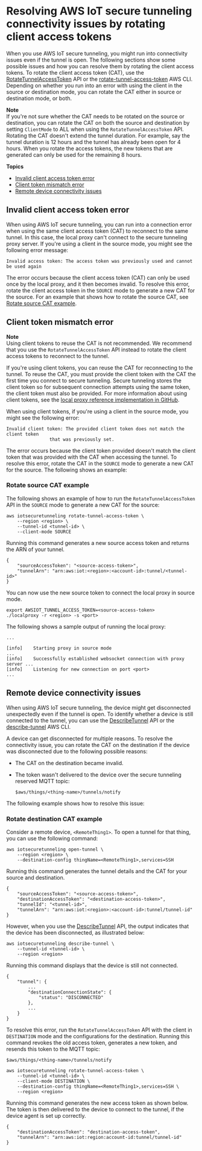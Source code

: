 # Resolving AWS IoT secure tunneling connectivity issues by rotating client access tokens<a name="iot-secure-tunneling-troubleshooting"></a>

When you use AWS IoT secure tunneling, you might run into connectivity issues even if the tunnel is open\. The following sections show some possible issues and how you can resolve them by rotating the client access tokens\. To rotate the client access token \(CAT\), use the [RotateTunnelAccessToken](https://docs.aws.amazon.com/iot/latest/apireference/API_iot-secure-tunneling_RotateTunnelAccessToken.html) API or the [rotate\-tunnel\-access\-token](https://docs.aws.amazon.com/cli/latest/reference/iotsecuretunneling/rotate-tunnel-access-token.html) AWS CLI\. Depending on whether you run into an error with using the client in the source or destination mode, you can rotate the CAT either in source or destination mode, or both\.

**Note**  
If you're not sure whether the CAT needs to be rotated on the source or destination, you can rotate the CAT on both the source and destination by setting `ClientMode` to ALL when using the `RotateTunnelAccessToken` API\.
Rotating the CAT doesn't extend the tunnel duration\. For example, say the tunnel duration is 12 hours and the tunnel has already been open for 4 hours\. When you rotate the access tokens, the new tokens that are generated can only be used for the remaining 8 hours\.

**Topics**
+ [Invalid client access token error](#invalid-access-token)
+ [Client token mismatch error](#client-token-mismatch)
+ [Remote device connectivity issues](#tunnel-open-device-error)

## Invalid client access token error<a name="invalid-access-token"></a>

When using AWS IoT secure tunneling, you can run into a connection error when using the same client access token \(CAT\) to reconnect to the same tunnel\. In this case, the local proxy can't connect to the secure tunneling proxy server\. If you're using a client in the source mode, you might see the following error message:

```
Invalid access token: The access token was previously used and cannot be used again
```

The error occurs because the client access token \(CAT\) can only be used once by the local proxy, and it then becomes invalid\. To resolve this error, rotate the client access token in the `SOURCE` mode to generate a new CAT for the source\. For an example that shows how to rotate the source CAT, see [Rotate source CAT example](#rotate-token-source-example)\.

## Client token mismatch error<a name="client-token-mismatch"></a>

**Note**  
Using client tokens to reuse the CAT is not recommended\. We recommend that you use the `RotateTunnelAccessToken` API instead to rotate the client access tokens to reconnect to the tunnel\.

If you're using client tokens, you can reuse the CAT for reconnecting to the tunnel\. To reuse the CAT, you must provide the client token with the CAT the first time you connect to secure tunneling\. Secure tunneling stores the client token so for subsequent connection attempts using the same token, the client token must also be provided\. For more information about using client tokens, see the [ local proxy reference implementation in GitHub](https://github.com/aws-samples/aws-iot-securetunneling-localproxy/blob/master/V2WebSocketProtocolGuide.md)\.

When using client tokens, if you're using a client in the source mode, you might see the following error:

```
Invalid client token: The provided client token does not match the client token 
				that was previously set.
```

The error occurs because the client token provided doesn't match the client token that was provided with the CAT when accessing the tunnel\. To resolve this error, rotate the CAT in the `SOURCE` mode to generate a new CAT for the source\. The following shows an example:

### Rotate source CAT example<a name="rotate-token-source-example"></a>

The following shows an example of how to run the `RotateTunnelAccessToken` API in the `SOURCE` mode to generate a new CAT for the source:

```
aws iotsecuretunneling rotate-tunnel-access-token \ 
    --region <region> \ 
    --tunnel-id <tunnel-id> \ 
    --client-mode SOURCE
```

Running this command generates a new source access token and returns the ARN of your tunnel\.

```
{
    "sourceAccessToken": "<source-access-token>", 
    "tunnelArn": "arn:aws:iot:<region>:<account-id>:tunnel/<tunnel-id>"
}
```

You can now use the new source token to connect the local proxy in source mode\.

```
export AWSIOT_TUNNEL_ACCESS_TOKEN=<source-access-token>
./localproxy -r <region> -s <port>
```

The following shows a sample output of running the local proxy:

```
...

[info]    Starting proxy in source mode
...
[info]    Successfully established websocket connection with proxy server ...
[info]    Listening for new connection on port <port>
...
```

## Remote device connectivity issues<a name="tunnel-open-device-error"></a>

When using AWS IoT secure tunneling, the device might get disconnected unexpectedly even if the tunnel is open\. To identify whether a device is still connected to the tunnel, you can use the [ DescribeTunnel](https://docs.aws.amazon.com/iot/latest/apireference/API_iot-secure-tunneling_DescribeTunnel.html) API or the [describe\-tunnel](https://docs.aws.amazon.com/cli/latest/reference/iotsecuretunneling/describe-tunnel.html) AWS CLI\.

A device can get disconnected for multiple reasons\. To resolve the connectivity issue, you can rotate the CAT on the destination if the device was disconnected due to the following possible reasons:
+ The CAT on the destination became invalid\.
+ The token wasn't delivered to the device over the secure tunneling reserved MQTT topic:

  `$aws/things/<thing-name>/tunnels/notify`

The following example shows how to resolve this issue:

### Rotate destination CAT example<a name="rotate-token-dest-example"></a>

Consider a remote device, `<RemoteThing1>`\. To open a tunnel for that thing, you can use the following command:

```
aws iotsecuretunneling open-tunnel \ 
    --region <region> \ 
    --destination-config thingName=<RemoteThing1>,services=SSH
```

Running this command generates the tunnel details and the CAT for your source and destination\.

```
{
    "sourceAccessToken": "<source-access-token>", 
    "destinationAccessToken": "<destination-access-token>", 
    "tunnelId": "<tunnel-id>", 
    "tunnelArn": "arn:aws:iot:<region>:<account-id>:tunnel/tunnel-id"
}
```

However, when you use the [DescribeTunnel](https://docs.aws.amazon.com/iot/latest/apireference/API_iot-secure-tunneling_DescribeTunnel.html) API, the output indicates that the device has been disconnected, as illustrated below:

```
aws iotsecuretunneling describe-tunnel \ 
    --tunnel-id <tunnel-id> \ 
    --region <region>
```

Running this command displays that the device is still not connected\.

```
{
    "tunnel": {
        ...
        "destinationConnectionState": {
            "status": "DISCONNECTED"
        },
        ...
    }
}
```

To resolve this error, run the `RotateTunnelAccessToken` API with the client in `DESTINATION` mode and the configurations for the destination\. Running this command revokes the old access token, generates a new token, and resends this token to the MQTT topic:

`$aws/things/<thing-name>/tunnels/notify`

```
aws iotsecuretunneling rotate-tunnel-access-token \ 
    --tunnel-id <tunnel-id> \ 
    --client-mode DESTINATION \ 
    --destination-config thingName=<RemoteThing1>,services=SSH \ 
    --region <region>
```

Running this command generates the new access token as shown below\. The token is then delivered to the device to connect to the tunnel, if the device agent is set up correctly\.

```
{
    "destinationAccessToken": "destination-access-token", 
    "tunnelArn": "arn:aws:iot:region:account-id:tunnel/tunnel-id"
}
```